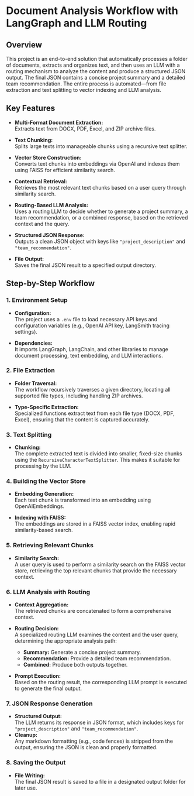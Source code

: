 # Document Analysis Workflow with LangGraph and LLM Routing

## Overview

This project is an end-to-end solution that automatically processes a folder of documents, extracts and organizes text, and then uses an LLM with a routing mechanism to analyze the content and produce a structured JSON output. The final JSON contains a concise project summary and a detailed team recommendation. The entire process is automated—from file extraction and text splitting to vector indexing and LLM analysis.

## Key Features

- **Multi-Format Document Extraction:**  
  Extracts text from DOCX, PDF, Excel, and ZIP archive files.

- **Text Chunking:**  
  Splits large texts into manageable chunks using a recursive text splitter.

- **Vector Store Construction:**  
  Converts text chunks into embeddings via OpenAI and indexes them using FAISS for efficient similarity search.

- **Contextual Retrieval:**  
  Retrieves the most relevant text chunks based on a user query through similarity search.

- **Routing-Based LLM Analysis:**  
  Uses a routing LLM to decide whether to generate a project summary, a team recommendation, or a combined response, based on the retrieved context and the query.

- **Structured JSON Response:**  
  Outputs a clean JSON object with keys like `"project_description"` and `"team_recommendation"`.

- **File Output:**  
  Saves the final JSON result to a specified output directory.

## Step-by-Step Workflow

### 1. Environment Setup

- **Configuration:**  
  The project uses a `.env` file to load necessary API keys and configuration variables (e.g., OpenAI API key, LangSmith tracing settings).

- **Dependencies:**  
  It imports LangGraph, LangChain, and other libraries to manage document processing, text embedding, and LLM interactions.

### 2. File Extraction

- **Folder Traversal:**  
  The workflow recursively traverses a given directory, locating all supported file types, including handling ZIP archives.

- **Type-Specific Extraction:**  
  Specialized functions extract text from each file type (DOCX, PDF, Excel), ensuring that the content is captured accurately.

### 3. Text Splitting

- **Chunking:**  
  The complete extracted text is divided into smaller, fixed-size chunks using the `RecursiveCharacterTextSplitter`. This makes it suitable for processing by the LLM.

### 4. Building the Vector Store

- **Embedding Generation:**  
  Each text chunk is transformed into an embedding using OpenAIEmbeddings.

- **Indexing with FAISS:**  
  The embeddings are stored in a FAISS vector index, enabling rapid similarity-based search.

### 5. Retrieving Relevant Chunks

- **Similarity Search:**  
  A user query is used to perform a similarity search on the FAISS vector store, retrieving the top relevant chunks that provide the necessary context.

### 6. LLM Analysis with Routing

- **Context Aggregation:**  
  The retrieved chunks are concatenated to form a comprehensive context.

- **Routing Decision:**  
  A specialized routing LLM examines the context and the user query, determining the appropriate analysis path:

  - **Summary:** Generate a concise project summary.
  - **Recommendation:** Provide a detailed team recommendation.
  - **Combined:** Produce both outputs together.

- **Prompt Execution:**  
  Based on the routing result, the corresponding LLM prompt is executed to generate the final output.

### 7. JSON Response Generation

- **Structured Output:**  
  The LLM returns its response in JSON format, which includes keys for `"project_description"` and `"team_recommendation"`.
- **Cleanup:**  
  Any markdown formatting (e.g., code fences) is stripped from the output, ensuring the JSON is clean and properly formatted.

### 8. Saving the Output

- **File Writing:**  
  The final JSON result is saved to a file in a designated output folder for later use.
